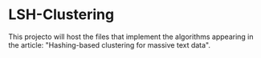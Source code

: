 # LSH-Clustering
This projecto will host the files that implement the algorithms appearing in the article:
"Hashing-based clustering for massive text data".
